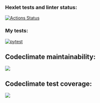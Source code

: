 ### Hexlet tests and linter status:
[![Actions Status](https://github.com/aromadoma/python-project-lvl2/workflows/hexlet-check/badge.svg)](https://github.com/aromadoma/python-project-lvl2/actions)

### My tests:
[![pytest](https://github.com/aromadoma/python-project-lvl2/actions/workflows/tests.yml/badge.svg)](https://github.com/aromadoma/python-project-lvl2/actions/workflows/tests.yml)

## Codeclimate maintainability:

<a href="https://codeclimate.com/github/aromadoma/python-project-lvl2/maintainability"><img src="https://api.codeclimate.com/v1/badges/c2b93c7b7faebbed4cab/maintainability" /></a>

## Codeclimate test coverage:

<a href="https://codeclimate.com/github/aromadoma/python-project-lvl2/test_coverage"><img src="https://api.codeclimate.com/v1/badges/c2b93c7b7faebbed4cab/test_coverage" /></a>

